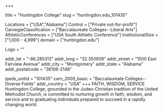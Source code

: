 
+++

title = "Huntingdon College"
slug = "huntingdon.edu_101435"

Locations = ["USA","Alabama"]
Control = ["Private not-for-profit"]
CarnegieClassification = ["Baccalaureate Colleges--Liberal Arts"]
AthleticConferences = ["USA South Athletic Conference"]
InstitutionalSize = ["1,000 - 4,999"]
domain = ["huntingdon.edu"]

Logo = ""

addr_lat = "-86.285313"
addr_long = "32.350939"
addr_street = "1500 East Fairview Avenue"
addr_city = "Montgomery"
addr_state = "Alabama"
addr_postalcode = "36106-2148"

ipeds_unitid = "101435"
carn_2000_basic = "Baccalaureate Colleges--Diverse Fields"
addr_country = "USA"
+++
    FAITH, WISDOM, SERVICE Huntingdon College, grounded in the Judeo-Christian tradition of the United Methodist Church, is committed to nurturing growth in faith, wisdom, and service and to graduating individuals prepared to succeed in a rapidly changing world.
